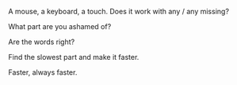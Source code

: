 A mouse, a keyboard, a touch. Does it work with any / any missing?

What part are you ashamed of?

Are the words right?

Find the slowest part and make it faster.

Faster, always faster.
